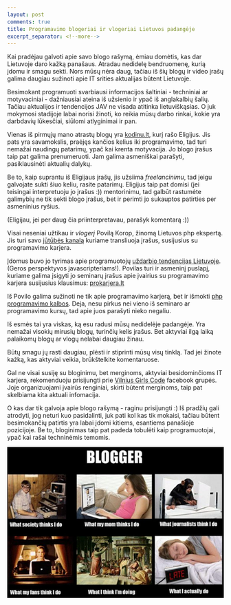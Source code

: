 ```yaml
---
layout: post
comments: true
title: Programavimo blogeriai ir vlogeriai Lietuvos padangėje
excerpt_separator: <!--more-->
---
```


Kai pradėjau galvoti apie savo blogo rašymą, ėmiau domėtis, kas dar Lietuvoje daro kažką panašaus. Atradau nedidelę bendruomenę, kurią
 įdomu ir smagu sekti. Nors mūsų nėra daug, tačiau iš šių blogų ir video įrašų galima daugiau sužinoti apie IT srities aktualijas būtent Lietuvoje.

  <!--more-->

Besimokant programuoti svarbiausi informacijos šaltiniai - techniniai ar motyvaciniai - dažniausiai ateina iš užsienio ir ypač iš anglakalbių
šalių. Tačiau aktualijos ir tendencijos JAV ne visada atitinka lietuviškąsias. O juk mokymosi stadijoje labai norisi žinoti,
ko reikia mūsų darbo rinkai, kokie yra darbdavių lūkesčiai, siūlomi atlyginimai ir pan.

Vienas iš pirmųjų mano atrastų blogų yra <a href="http://kodinu.lt/" target="_blank">kodinu.lt</a>, kurį rašo Eligijus. Jis pats yra savamokslis,
praėjęs kančios kelius iki programavimo, tad turi nemažai naudingų patarimų, ypač kai krenta motyvacija. Jo blogo įrašus taip pat galima
prenumeruoti. Jam galima asmeniškai parašyti, pasiklausinėti aktualių dalykų.

Be to, kaip suprantu iš Eligijaus įrašų, jis užsiima *freelancinimu*, tad jeigu galvojate sukti šiuo keliu, rasite patarimų. Eligijus taip pat
domisi (jei teisingai interpretuoju jo įrašus :)) mentorinimu, tad galbūt rastumėte galimybių ne tik sekti blogo įrašus, bet ir perimti jo sukauptos
patirties per asmeninius ryšius.

(Eligijau, jei per daug čia priinterpretavau, parašyk komentarą :))

Visai neseniai užtikau ir *vlogerį* Povilą Korop, žinomą Lietuvos php ekspertą. Jis turi savo
<a href="https://www.youtube.com/channel/UCtFfDLQBstvb61OSKSTwGzQ" target="_blank">jūtūbės kanalą</a> kuriame transliuoja įrašus, susijusius su
programavimo karjera.

Įdomus buvo jo tyrimas apie programuotojų <a href="https://www.youtube.com/watch?v=1QkG0x9hnnk" target="_blank">uždarbio tendencijas Lietuvoje</a>.
(Geros perspektyvos javascripteriams!). Povilas turi ir asmeninį puslapį, kuriame galima įsigyti jo seminarų įrašus apie įvairius su programavimo karjera
susijusius klausimus: <a href="http://prokarjera.lt/" target="_blank">prokarjera.lt</a>

Iš Povilo galima sužinoti ne tik apie programavimo karjerą, bet ir išmokti <a href="http://phppamokos.lt/" target="_blank">php programavimo kalbos</a>.
Deja, nesu pirkus nei vieno iš seminaro ar programavimo kursų, tad apie juos parašyti nieko negaliu.

Iš esmės tai yra viskas, ką esu radusi mūsų nedidelėje padangėje. Yra nemažai visokių mirusių blogų, turinčių kelis įrašus. Bet aktyviai ilgą
laiką palaikomų blogų ar vlogų nelabai daugiau žinau.

 Būtų smagu jų rasti daugiau, plėsti ir stiprinti mūsų visų tinklą. Tad jei žinote kažką, kas aktyviai veikia, brūkštelkite komentaruose.

 Gal ne visai susiję su bloginimu, bet merginoms, aktyviai besidominčioms IT karjera, rekomenduoju prisijungti prie
  <a href="https://www.facebook.com/groups/309667352738325/" target="_blank">Vilnius Girls Code</a>
 facebook grupės. Joje organizuojami įvairūs renginiai, skirti būtent merginoms, taip pat skelbiama kita aktuali infomacija.

 O kas dar tik galvoja apie blogo rašymą - raginu prisijungti :) Iš pradžių gali atrodyti, jog neturi kuo pasidalinti, juk pati kol kas tik
 mokaisi, tačiau būtent besimokančių patirtis yra labai įdomi kitiems, esantiems panašioje pozicijoje. Be to, bloginimas taip pat padeda tobulėti
 kaip programuotojai, ypač kai rašai techninėmis temomis.

![Blogging](/assets/bloggers.jpg)